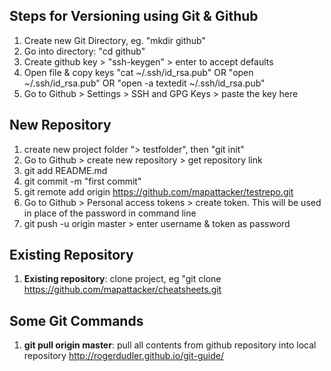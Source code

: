 ## Steps for Versioning using Git & Github

1) Create new Git Directory, eg. "mkdir github"
2) Go into directory: "cd github"
3) Create github key > "ssh-keygen" > enter to accept defaults 
4) Open file & copy keys "cat ~/.ssh/id_rsa.pub" OR "open ~/.ssh/id_rsa.pub" OR "open -a textedit ~/.ssh/id_rsa.pub"
5) Go to Github > Settings > SSH and GPG Keys > paste the key here

## __New Repository__
1) create new project folder "> testfolder", then "git init"
2) Go to Github > create new repository > get repository link
3) git add README.md
4) git commit -m "first commit"
5) git remote add origin https://github.com/mapattacker/testrepo.git
6) Go to Github > Personal access tokens > create token. This will be used in place of the password in command line
7) git push -u origin master > enter username & token as password

## __Existing Repository__
1) __Existing repository__: clone project, eg "git clone https://github.com/mapattacker/cheatsheets.git


## __Some Git Commands__
1) __git pull origin master__: pull all contents from github repository into local repository
http://rogerdudler.github.io/git-guide/
